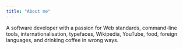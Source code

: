 ```yaml
---
title: "About me"
---
```


A software developer with a passion for Web standards, command-line tools, internationalisation, typefaces, Wikipedia, YouTube, food, foreign languages, and drinking coffee in wrong ways.
